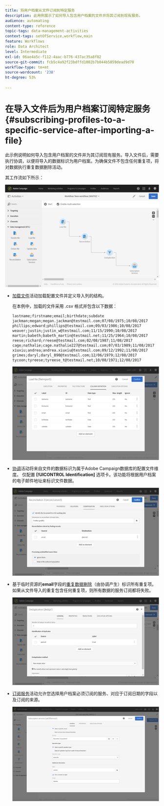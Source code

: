 ```yaml
---
title: 将用户档案从文件订阅到特定服务
description: 此用例展示了如何导入包含用户档案的文件并将其订阅到现有服务。
audience: automating
content-type: reference
topic-tags: data-management-activities
context-tags: setOfService,workflow,main
feature: Workflows
role: Data Architect
level: Intermediate
exl-id: 06ae4a5c-f112-4aac-b776-437ac35a8f02
source-git-commit: fcb5c4a92f23bdffd1082b7b044b5859dead9d70
workflow-type: tm+mt
source-wordcount: '238'
ht-degree: 53%

---
```


# 在导入文件后为用户档案订阅特定服务 {#subscribing-profiles-to-a-specific-service-after-importing-a-file}

此示例说明如何导入包含用户档案的文件并为其订阅现有服务。导入文件后，需要执行协调，以便将导入的数据标识为用户档案。为确保文件不包含任何重复项，将对数据执行重复数据删除活动。

其工作流如下所示：

![](assets/subscription_activity_example1.png)

* [加载文件](../../automating/using/load-file.md)活动加载配置文件并定义导入列的结构。

  在本例中，加载的文件采用 .csv 格式并包含以下数据：

  ```
  lastname;firstname;email;birthdate;subdate
  jackman;megan;megan.jackman@testmail.com;07/08/1975;10/08/2017
  phillips;edward;phillips@testmail.com;09/03/1986;10/08/2017
  weaver;justin;justin_w@testmail.com;11/15/1990;10/08/2017
  martin;babeth;babeth_martin@testmail.net;11/25/1964;10/08/2017
  reese;richard;rreese@testmail.com;02/08/1987;11/08/2017
  cage;nathalie;cage.nathalie227@testmail.com;07/03/1989;11/08/2017
  xiuxiu;andrea;andrea.xiuxiu@testmail.com;09/12/1992;11/08/2017
  grimes;daryl;daryl_890@testmail.com;12/06/1979;12/08/2017
  tycoon;tyreese;tyreese_t@testmail.net;10/08/1971;12/08/2017
  ```

  ![](assets/subscription_activity_example2.png)

* [协调](../../automating/using/reconciliation.md)活动将来自文件的数据标识为属于Adobe Campaign数据库的配置文件维度。 仅配置 **[!UICONTROL Identification]** 选项卡。该功能将根据用户档案的电子邮件地址来标识文件数据。

  ![](assets/subscription_activity_example3.png)

* 基于临时资源的&#x200B;**email**&#x200B;字段的[重复数据删除](../../automating/using/deduplication.md)（由协调产生）标识所有重复项。 如果从文件导入的重复包含任何重复项，则所有数据的服务订阅都将失败。

  ![](assets/subscription_activity_example5.png)

* [订阅服务](../../automating/using/subscription-services.md)活动允许您选择用户档案必须订阅的服务、对应于订阅日期的字段以及订阅的来源。

  ![](assets/subscription_activity_example4.png)
